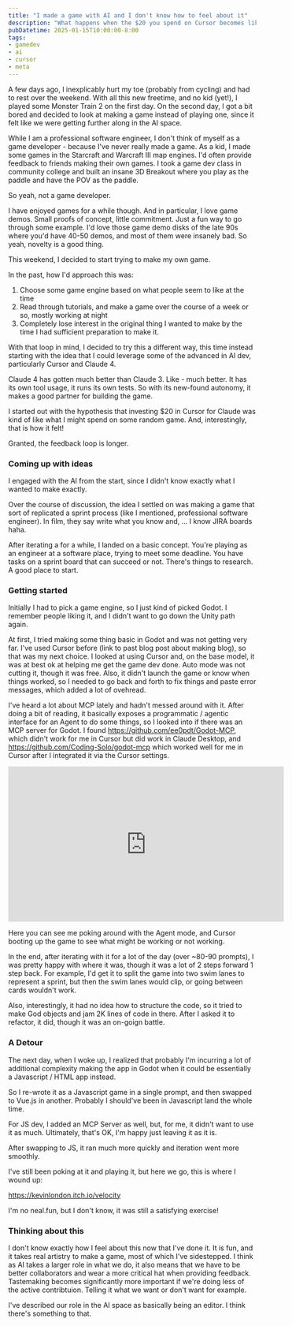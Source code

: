 ```yaml
---
title: "I made a game with AI and I don't know how to feel about it"
description: "What happens when the $20 you spend on Cursor becomes like buying a game where the gameplay is building the game itself? Exploring the meta-loop of AI-assisted game development."
pubDatetime: 2025-01-15T10:00:00-8:00
tags:
- gamedev
- ai
- cursor
- meta
---
```


A few days ago, I inexplicably hurt my toe (probably from cycling) and had to rest over the weekend. With all this new freetime, and no kid (yet!), I played some Monster Train 2 on the first day. On the second day, I got a bit bored and decided to look at making a game instead of playing one, since it felt like we were getting further along in the AI space. 

While I am a professional software engineer, I don't think of myself as a game developer - because I've never really made a
game. As a kid, I made some games in the Starcraft and Warcraft III map engines.
I'd often provide feedback to friends making their own games. I took a game dev
class in community college and built an insane 3D Breakout where you play as the
paddle and have the POV as the paddle.

So yeah, not a game developer.

I have enjoyed games for a while though. And in particular, I love game demos. Small proofs of concept, little commitment. Just a fun way to go through some example. I'd love those game demo disks of the late 90s where you'd have 40-50 demos, and most of them were insanely bad. So yeah, novelty is a good thing.

This weekend, I decided to start trying to make my own game.

In the past, how I'd approach this was:
1. Choose some game engine based on what people seem to like at the time
2. Read through tutorials, and make a game over the course of a week or so, mostly working at night
3. Completely lose interest in the original thing I wanted to make by the time I had sufficient preparation to make it.

With that loop in mind, I decided to try this a different way, this time instead starting with the idea that I could leverage some of the advanced in AI dev, particularly Cursor and Claude 4.

Claude 4 has gotten much better than Claude 3. Like - much better. It has its own tool usage, it runs its own tests. So with its new-found autonomy, it makes a good partner for building the game. 

I started out with the hypothesis  that investing $20 in Cursor for Claude was kind of like what I might spend on some random game. And, interestingly, that is how it felt!

Granted, the feedback loop is longer. 

### Coming up with ideas

I engaged with the AI from the start, since I didn't know exactly what I wanted to make exactly. 

<Screenshot of chatting with AI>

Over the course of discussion, the idea I settled on was making a game that sort of replicated a sprint process (like I mentioned, professional software engineer). In film, they say write what you know and, ... I know JIRA boards haha. 

After iterating a for a while, I landed on a basic concept. You're playing as an engineer at a software place, trying to meet some deadline. You have tasks on a sprint board that can succeed or not. There's things to research. A good place to start.

### Getting started

Initially I had to pick a game engine, so I just kind of picked Godot. I remember people liking it, and I didn't want to go down the Unity path again.

At first, I tried making some thing basic in Godot and was not getting very far.
I've used Cursor before (link to past blog post about making blog), so that was my next choice.
I looked at using Cursor and, on the base model, it was at best ok at helping me
get the game dev done. Auto mode was not cutting it, though it was free. Also,
it didn't launch the game or know when things worked, so I needed to go back and
forth to fix things and paste error messages, which added a lot of ovehread.

I've heard a lot about MCP lately and hadn't messed around with it. After doing a bit of reading, it basically exposes a programmatic / agentic interface for an Agent to do some things, so I looked into if there was an MCP server for Godot. I found https://github.com/ee0pdt/Godot-MCP, which didn't work for me in Cursor but did work in Claude Desktop, and https://github.com/Coding-Solo/godot-mcp which worked well for me in Cursor after I integrated it via the Cursor settings.

<iframe width="560" height="315" src="https://www.youtube.com/embed/UbvJDAZHFmk?si=jvxIpqFMVdkK1bmA" title="YouTube video player" frameborder="0" allow="accelerometer; autoplay; clipboard-write; encrypted-media; gyroscope; picture-in-picture; web-share" referrerpolicy="strict-origin-when-cross-origin" allowfullscreen></iframe>

Here you can see me poking around with the Agent mode, and Cursor booting up the game to see what might be working or not working. 

In the end, after iterating with it for a lot of the day (over ~80-90 prompts), I was pretty happy with where it was, though it was a lot of 2 steps forward 1 step back. For example, I'd get it to split the game into two swim lanes to represent a sprint, but then the swim lanes would clip, or going between cards wouldn't work.

Also, interestingly, it had no idea how to structure the code, so it tried to make God objects and jam 2K lines of code in there. After I asked it to refactor, it did, though it was an on-goign battle.

### A Detour

The next day, when I woke up, I realized that probably I'm incurring a lot of additional complexity making the app in Godot when it could be essentially a Javascript / HTML app instead. 

So I re-wrote it as a Javascript game in a single prompt, and then swapped to Vue.js in another. Probably I should've been in Javascript land the whole time. 

For JS dev, I added an MCP Server as well, but, for me, it didn't want to use it as much. Ultimately, that's OK, I'm happy just leaving it as it is. 

After swapping to JS, it ran much more quickly and iteration went more smoothly. 

I've still been poking at it and playing it, but here we go, this is where I wound up:

https://kevinlondon.itch.io/velocity

<Short video of playing the game>

I'm no neal.fun, but I don't know, it was still a satisfying exercise!

### Thinking about this

I don't know exactly how I feel about this now that I've done it. It is fun, and it takes real artistry to make a game, most of which I've sidestepped. I think as AI takes a larger role in what we do, it also means that we have to be better collaborators and wear a more critical hat when providing feedback. Tastemaking becomes significantly more important if we're doing less of the active contribtuion. Telling it what we want or don't want for example.

I've described our role in the AI space as basically being an editor. I think there's something to that. 